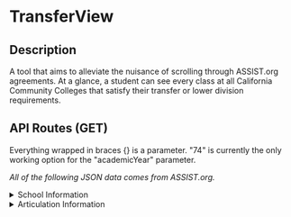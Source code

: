 # TransferView

## Description

A tool that aims to alleviate the nuisance of scrolling through ASSIST.org agreements. At a glance, a student can see every class at all California Community Colleges that satisfy their transfer or lower division requirements.

## API Routes (GET)

Everything wrapped in braces {} is a parameter. "74" is currently the only working option for the "academicYear" parameter.

*All of the following JSON data comes from ASSIST.org.*

<details>
   
   <summary>School Information</summary>
   
   1. https://classglance.onrender.com/schools/community-colleges

      Sends the list of California Community Colleges available in the ASSIST.org API. The "id" property can be used for "sendingId" parameters. 

   2. https://classglance.onrender.com/schools/four-years

      Sends the list of UC / CSU institutions available in the ASSIST.org API. The "id" property can be used for "receivingId" parameters.

   3. https://classglance.onrender.com/schools/major-data/{receivingId}/{sendingId}/{academicYear}

      Sends a list of all available majors with transferable coursework from a UC / CSU. The "key" property can be used for "key" parameters. 

   4. https://classglance.onrender.com/schools/{academicYear}/{sendingId}/{receivingId}/{key}/lower-divs

      Creates a list of all lower division classes available for the given major in the ASSIST.org API.
   
</details>

<details>
   
   <summary>Articulation Information</summary>
   
   1. https://classglance.onrender.com/articulations/{academicYear}/{sendingId}/{receivingId}/{key}/raw

      Test route. Allows one to see raw JSON data from an ASSIST.org agreement.

   2. https://classglance.onrender.com/articulations/{academicYear}/{sendingId}/{receivingId}/{key}

      Creates a list of courses from the given California Community College that transfer to the given UC / CSU institution and the course equivalent. Series of courses will be a feature relatively soon.
   
</details>

